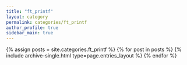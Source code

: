 ```yaml
---
title: "ft_printf"
layout: category
permalink: categories/ft_printf
author_profile: true
sidebar_main: true
---
```



{% assign posts = site.categories.ft_printf %}
{% for post in posts %} {% include archive-single.html type=page.entries_layout %} {% endfor %}
